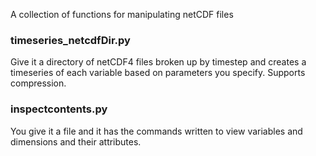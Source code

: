 A collection of functions for manipulating netCDF files

### timeseries_netcdfDir.py
Give it a directory of netCDF4 files broken up by timestep and creates a timeseries of each variable based on parameters
you specify. Supports compression.

### inspectcontents.py
You give it a file and it has the commands written to view variables and dimensions and their attributes.